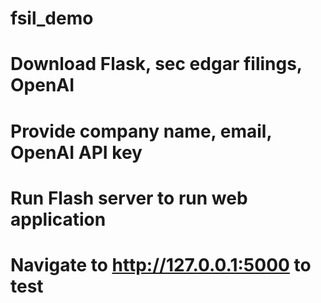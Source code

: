# fsil_demo

# Download Flask, sec edgar filings, OpenAI

# Provide company name, email, OpenAI API key

# Run Flash server to run web application

# Navigate to http://127.0.0.1:5000 to test
